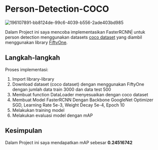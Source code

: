 # Person-Detection-COCO
 
![196107891-bb8124de-99c6-4039-b556-2ade403bd985](https://github.com/sadisad/Person-Detection-COCO/assets/61278337/784cc8bf-1909-410c-9702-4482243266ea)

Dalam Project ini saya mencoba implementasikan FasterRCNN| untuk person detection menggunakan datasets [coco dataset](https://cocodataset.org/) yang diambil menggunakan library [FiftyOne](https://docs.voxel51.com/).<br/>

## Langkah-langkah
Proses implementasi:
1. Import library-library
2. Download dataset (coco dataset) dengan menggunakan FiftyOne dengan jumlah data train 3000 dan data test 500
3. Membuat function DataLoader menyesuaikan dengan coco dataset
4. Membuat Model FasterRCNN Dengan Backbone GoogleNet Optimizer SGD, Learning Rate 5e-3, Weight Decay 5e-4, Epoch 10
5. Melakukan training model
6. Melakukan evaluasi model dengan mAP

## Kesimpulan
Dalam Project ini saya mendapatkan mAP sebesar **0.24516742** 
